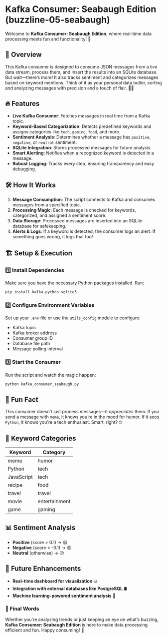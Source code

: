 # Kafka Consumer: Seabaugh Edition (buzzline-05-seabaugh)

Welcome to **Kafka Consumer: Seabaugh Edition**, where real-time data processing meets fun and functionality! 🚀

## 📌 Overview
This Kafka consumer is designed to consume JSON messages from a live data stream, process them, and insert the results into an SQLite database. But wait—there’s more! It also tracks sentiment and categorizes messages based on keyword mentions. Think of it as your personal data butler, sorting and analyzing messages with precision and a touch of flair. 🎩✨

## 🔥 Features
- **Live Kafka Consumer**: Fetches messages in real time from a Kafka topic.
- **Keyword-Based Categorization**: Detects predefined keywords and assigns categories like `tech`, `gaming`, `food`, and more.
- **Sentiment Analysis**: Determines whether a message has `positive`, `negative`, or `neutral` sentiment.
- **SQLite Integration**: Stores processed messages for future analysis.
- **Smart Alerting**: Notifies when a recognized keyword is detected in a message.
- **Robust Logging**: Tracks every step, ensuring transparency and easy debugging.

## 🛠️ How It Works
1. **Message Consumption**: The script connects to Kafka and consumes messages from a specified topic.
2. **Processing Magic**: Each message is checked for keywords, categorized, and assigned a sentiment score.
3. **Data Storage**: Processed messages are inserted into an SQLite database for safekeeping.
4. **Alerts & Logs**: If a keyword is detected, the consumer logs an alert. If something goes wrong, it logs that too!

## 🏗️ Setup & Execution
### 1️⃣ Install Dependencies
Make sure you have the necessary Python packages installed. Run:
```bash
pip install kafka-python sqlite3
```

### 2️⃣ Configure Environment Variables
Set up your `.env` file or use the `utils_config` module to configure:
- Kafka topic
- Kafka broker address
- Consumer group ID
- Database file path
- Message polling interval

### 3️⃣ Start the Consumer
Run the script and watch the magic happen:
```bash
python kafka_consumer_seabaugh.py
```

## 🧠 Fun Fact
This consumer doesn’t just process messages—it *appreciates* them. If you send a message with `meme`, it knows you’re in the mood for humor. If it sees `Python`, it knows you're a tech enthusiast. Smart, right? 🤓

## 🎯 Keyword Categories
| Keyword     | Category       |
|------------|---------------|
| meme       | humor         |
| Python     | tech          |
| JavaScript | tech          |
| recipe     | food          |
| travel     | travel        |
| movie      | entertainment |
| game       | gaming        |

## 📊 Sentiment Analysis
- **Positive** (score > 0.1) → 😃
- **Negative** (score < -0.1) → 😠
- **Neutral** (otherwise) → 😐

## 🚀 Future Enhancements
- **Real-time dashboard for visualization** 📊
- **Integration with external databases like PostgreSQL** 🛢️
- **Machine learning-powered sentiment analysis** 🤖

### 📢 Final Words
Whether you're analyzing trends or just keeping an eye on what’s buzzing, **Kafka Consumer: Seabaugh Edition** is here to make data processing efficient and fun. Happy consuming! 🎉


